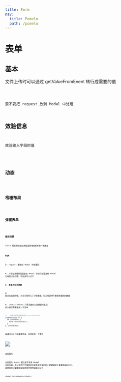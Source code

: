 ```yaml
---
title: Form
nav:
  title: Pomelo
  path: /pomelo
---
```


# 表单

## 基本

文件上传时可以通过 getValueFromEvent 转行成需要的值

<code src="./demo/basic.tsx" />

要不要把 request 放到 Modal 中处理

## 效验信息

效验输入字段的值

<code src="./demo/message.tsx" />

## 动态

<code src="./demo/dynamic.tsx" />

## 格栅布局

<code src="./demo/grid-form.tsx" />

## 弹窗表单

<code src="./demo/form-in-modal.tsx" />

### 使用场景

Table 我们经常通过弹窗去新增或者修改一条数据

### FQA

Q: request 要放在 Modal 中处理吗

A: 对于业务组件还是放在 Modal 中进行处理这样 Modal 复用更加的舒服，不信是可以试下

Q: **表单为何不更新**

Q: 我点击编辑弹窗，并且已经传入了详情数据，但为何表单不更新到最新的数据

A: initialValues 只有初始化以及重置时生效 所以我们需要重置一下表单

```js
//   弹窗开启是重置表单到 initialValues
useEffect(() => {
  if (visible) {
    form.resetFields();
  }
}, [visible]);
```

我通过以上代码重置表单，但却收到一个警告

![](https://cy-picgo.oss-cn-hangzhou.aliyuncs.com/use-form-warning.png)

这是因为

这是因为 Modal 首次是不渲染 Modal 中的内容，所以首次打开弹窗的时候表带还没初始化好就调用了重置表单的方法， 这时我们只需强制渲染表单中的内容就可以了

```
<Modal forceRender></Modal>
```

